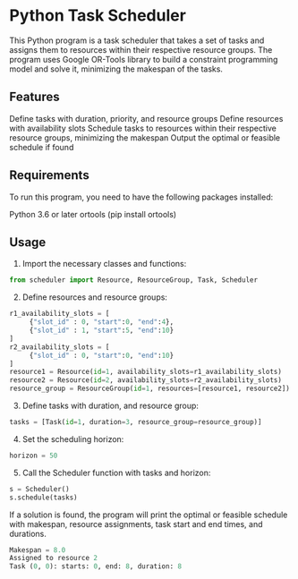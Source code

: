 # Python Task Scheduler
This Python program is a task scheduler that takes a set of tasks and assigns them to resources within their respective resource groups. The program uses Google OR-Tools library to build a constraint programming model and solve it, minimizing the makespan of the tasks.

## Features
Define tasks with duration, priority, and resource groups
Define resources with availability slots
Schedule tasks to resources within their respective resource groups, minimizing the makespan
Output the optimal or feasible schedule if found
## Requirements
To run this program, you need to have the following packages installed:

Python 3.6 or later
ortools (pip install ortools)
## Usage
1. Import the necessary classes and functions:
```python
from scheduler import Resource, ResourceGroup, Task, Scheduler
```
2. Define resources and resource groups:
```python
r1_availability_slots = [
     {"slot_id" : 0, "start":0, "end":4},
     {"slot_id" : 1, "start":5, "end":10}
]
r2_availability_slots = [
     {"slot_id" : 0, "start":0, "end":10}
]
resource1 = Resource(id=1, availability_slots=r1_availability_slots)
resource2 = Resource(id=2, availability_slots=r2_availability_slots)
resource_group = ResourceGroup(id=1, resources=[resource1, resource2])
```
3. Define tasks with duration, and resource group:
```python
tasks = [Task(id=1, duration=3, resource_group=resource_group)]
```
4. Set the scheduling horizon:
```python
horizon = 50
```
5. Call the Scheduler function with tasks and horizon:
```python
s = Scheduler()
s.schedule(tasks)
```
If a solution is found, the program will print the optimal or feasible schedule with makespan, resource assignments, task start and end times, and durations.
```python
Makespan = 8.0
Assigned to resource 2
Task (0, 0): starts: 0, end: 8, duration: 8
```
